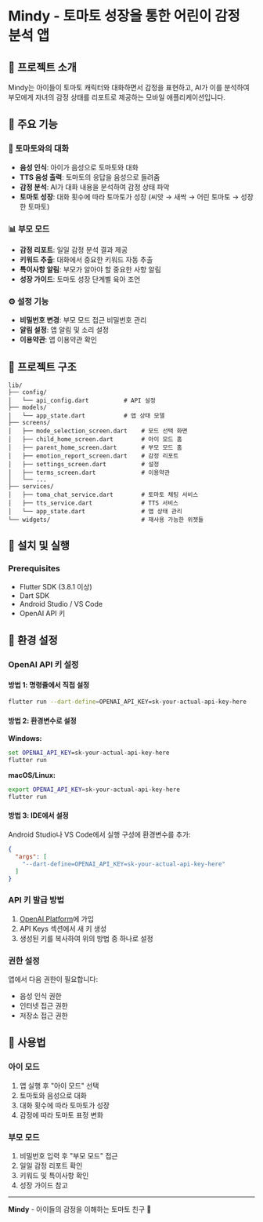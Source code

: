 # Mindy - 토마토 성장을 통한 어린이 감정 분석 앱

## 📱 프로젝트 소개

Mindy는 아이들이 토마토 캐릭터와 대화하면서 감정을 표현하고, AI가 이를 분석하여 부모에게 자녀의 감정 상태를 리포트로 제공하는 모바일 애플리케이션입니다.

## 🌟 주요 기능

### 🍅 토마토와의 대화
- **음성 인식**: 아이가 음성으로 토마토와 대화
- **TTS 음성 출력**: 토마토의 응답을 음성으로 들려줌
- **감정 분석**: AI가 대화 내용을 분석하여 감정 상태 파악
- **토마토 성장**: 대화 횟수에 따라 토마토가 성장 (씨앗 → 새싹 → 어린 토마토 → 성장한 토마토)

### 📊 부모 모드
- **감정 리포트**: 일일 감정 분석 결과 제공
- **키워드 추출**: 대화에서 중요한 키워드 자동 추출
- **특이사항 알림**: 부모가 알아야 할 중요한 사항 알림
- **성장 가이드**: 토마토 성장 단계별 육아 조언

### ⚙️ 설정 기능
- **비밀번호 변경**: 부모 모드 접근 비밀번호 관리
- **알림 설정**: 앱 알림 및 소리 설정
- **이용약관**: 앱 이용약관 확인


## 📁 프로젝트 구조

```
lib/
├── config/
│   └── api_config.dart          # API 설정
├── models/
│   └── app_state.dart           # 앱 상태 모델
├── screens/
│   ├── mode_selection_screen.dart    # 모드 선택 화면
│   ├── child_home_screen.dart        # 아이 모드 홈
│   ├── parent_home_screen.dart       # 부모 모드 홈
│   ├── emotion_report_screen.dart    # 감정 리포트
│   ├── settings_screen.dart          # 설정
│   ├── terms_screen.dart             # 이용약관
│   └── ...
├── services/
│   ├── toma_chat_service.dart        # 토마토 채팅 서비스
│   ├── tts_service.dart              # TTS 서비스
│   └── app_state.dart                # 앱 상태 관리
└── widgets/                          # 재사용 가능한 위젯들
```

## 🚀 설치 및 실행

### Prerequisites
- Flutter SDK (3.8.1 이상)
- Dart SDK
- Android Studio / VS Code
- OpenAI API 키


## 🔧 환경 설정

### OpenAI API 키 설정

#### 방법 1: 명령줄에서 직접 설정
```bash
flutter run --dart-define=OPENAI_API_KEY=sk-your-actual-api-key-here
```

#### 방법 2: 환경변수로 설정
**Windows:**
```cmd
set OPENAI_API_KEY=sk-your-actual-api-key-here
flutter run
```

**macOS/Linux:**
```bash
export OPENAI_API_KEY=sk-your-actual-api-key-here
flutter run
```

#### 방법 3: IDE에서 설정
Android Studio나 VS Code에서 실행 구성에 환경변수를 추가:
```json
{
  "args": [
    "--dart-define=OPENAI_API_KEY=sk-your-actual-api-key-here"
  ]
}
```

### API 키 발급 방법
1. [OpenAI Platform](https://platform.openai.com/)에 가입
2. API Keys 섹션에서 새 키 생성
3. 생성된 키를 복사하여 위의 방법 중 하나로 설정

### 권한 설정
앱에서 다음 권한이 필요합니다:
- 음성 인식 권한
- 인터넷 접근 권한
- 저장소 접근 권한

## 📱 사용법

### 아이 모드
1. 앱 실행 후 "아이 모드" 선택
2. 토마토와 음성으로 대화
3. 대화 횟수에 따라 토마토가 성장
4. 감정에 따라 토마토 표정 변화

### 부모 모드
1. 비밀번호 입력 후 "부모 모드" 접근
2. 일일 감정 리포트 확인
3. 키워드 및 특이사항 확인
4. 성장 가이드 참고

---

**Mindy** - 아이들의 감정을 이해하는 토마토 친구 🍅